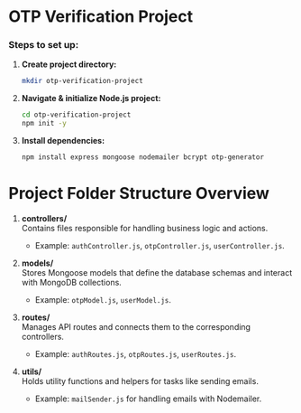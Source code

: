 
# OTP Verification Project

### Steps to set up:

1. **Create project directory:**
   ```bash
   mkdir otp-verification-project
   ```

2. **Navigate & initialize Node.js project:**
   ```bash
   cd otp-verification-project
   npm init -y
   ```

3. **Install dependencies:**
   ```bash
   npm install express mongoose nodemailer bcrypt otp-generator
   ```
# Project Folder Structure Overview

1. **controllers/**  
   Contains files responsible for handling business logic and actions.  
   - Example: `authController.js`, `otpController.js`, `userController.js`.

2. **models/**  
   Stores Mongoose models that define the database schemas and interact with MongoDB collections.  
   - Example: `otpModel.js`, `userModel.js`.

3. **routes/**  
   Manages API routes and connects them to the corresponding controllers.  
   - Example: `authRoutes.js`, `otpRoutes.js`, `userRoutes.js`.

4. **utils/**  
   Holds utility functions and helpers for tasks like sending emails.  
   - Example: `mailSender.js` for handling emails with Nodemailer.
